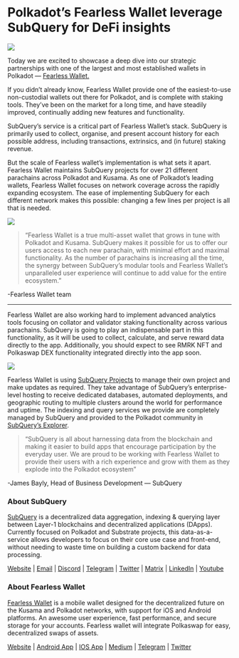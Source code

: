 # Polkadot’s Fearless Wallet leverage SubQuery for DeFi insights

![](https://miro.medium.com/max/1400/1*HcPJ-5hy6WZrLhkuL6P2BA.png)

Today we are excited to showcase a deep dive into our strategic partnerships with one of the largest and most established wallets in Polkadot — [Fearless Wallet.](https://fearlesswallet.io/)

If you didn’t already know, Fearless Wallet provide one of the easiest-to-use non-custodial wallets out there for Polkadot, and is complete with staking tools. They’ve been on the market for a long time, and have steadily improved, continually adding new features and functionality.

SubQuery’s service is a critical part of Fearless Wallet’s stack. SubQuery is primarily used to collect, organise, and present account history for each possible address, including transactions, extrinsics, and (in future) staking revenue.

But the scale of Fearless wallet’s implementation is what sets it apart. Fearless Wallet maintains SubQuery projects for over 21 different parachains across Polkadot and Kusama. As one of Polkadot’s leading wallets, Fearless Wallet focuses on network coverage across the rapidly expanding ecosystem. The ease of implementing SubQuery for each different network makes this possible: changing a few lines per project is all that is needed.

![](https://miro.medium.com/max/1400/1*5D3J7-_HC2tAP05oOlV5yw.png)

> “Fearless Wallet is a true multi-asset wallet that grows in tune with Polkadot and Kusama. SubQuery makes it possible for us to offer our users access to each new parachain, with minimal effort and maximal functionality. As the number of parachains is increasing all the time, the synergy between SubQuery’s modular tools and Fearless Wallet’s unparalleled user experience will continue to add value for the entire ecosystem.”

-Fearless Wallet team

---

Fearless Wallet are also working hard to implement advanced analytics tools focusing on collator and validator staking functionality across various parachains. SubQuery is going to play an indispensable part in this functionality, as it will be used to collect, calculate, and serve reward data directly to the app. Additionally, you should expect to see RMRK NFT and Polkaswap DEX functionality integrated directly into the app soon.

![](https://miro.medium.com/max/1400/1*3X7m4-m0NJ3xQ44UKZB7tw.png)

Fearless Wallet is using [SubQuery Projects](https://project.subquery.network/) to manage their own project and make updates as required. They take advantage of SubQuery’s enterprise-level hosting to receive dedicated databases, automated deployments, and geographic routing to multiple clusters around the world for performance and uptime. The indexing and query services we provide are completely managed by SubQuery and provided to the Polkadot community in [SubQuery’s Explorer](https://explorer.subquery.network/).

> “SubQuery is all about harnessing data from the blockchain and making it easier to build apps that encourage participation by the everyday user. We are proud to be working with Fearless Wallet to provide their users with a rich experience and grow with them as they explode into the Polkadot ecosystem”

-James Bayly, Head of Business Development — SubQuery

### About SubQuery

[SubQuery](https://subquery.network/) is a decentralized data aggregation, indexing & querying layer between Layer-1 blockchains and decentralized applications (DApps). Currently focused on Polkadot and Substrate projects, this data-as-a-service allows developers to focus on their core use case and front-end, without needing to waste time on building a custom backend for data processing.

[Website](https://subquery.network/) | [Email](hello@subquery.network) | [Discord](https://discord.com/invite/78zg8aBSMG) | [Telegram](https://t.me/subquerynetwork) | [Twitter](https://twitter.com/subquerynetwork) | [Matrix](https://matrix.to/#/#subquery:matrix.org) | [LinkedIn](https://www.linkedin.com/company/subquery) | [Youtube](https://www.youtube.com/channel/UCi1a6NUUjegcLHDFLr7CqLw)

### About Fearless Wallet

[Fearless Wallet](https://fearlesswallet.io/) is a mobile wallet designed for the decentralized future on the Kusama and Polkadot networks, with support for iOS and Android platforms. An awesome user experience, fast performance, and secure storage for your accounts. Fearless wallet will integrate Polkaswap for easy, decentralized swaps of assets.

[Website](https://fearlesswallet.io/) | [Android App](https://play.google.com/store/apps/details?id=jp.co.soramitsu.fearless) | [IOS App](https://apps.apple.com/us/app/fearless-wallet/id1537251089) | [Medium](https://medium.com/fearlesswallet/) | [Telegram](https://t.me/fearlesswallet) | [Twitter](https://twitter.com/FearlessWallet)

